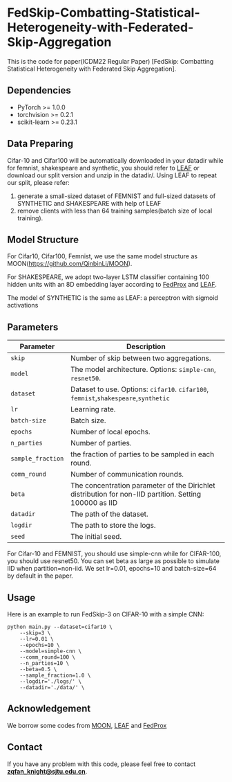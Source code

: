 # FedSkip-Combatting-Statistical-Heterogeneity-with-Federated-Skip-Aggregation
This is the code for paper(ICDM22 Regular Paper) [FedSkip: Combatting Statistical Heterogeneity with Federated Skip Aggregation].

## Dependencies
* PyTorch >= 1.0.0
* torchvision >= 0.2.1
* scikit-learn >= 0.23.1

## Data Preparing
Cifar-10 and Cifar100 will be automatically downloaded in your datadir while for femnist, shakespeare and synthetic, you should refer to [LEAF](https://github.com/TalwalkarLab/leaf) or download our split version and unzip in the datadir/. 
Using LEAF to repeat our split, please refer:
1) generate a small-sized dataset of FEMNIST and full-sized datasets of SYNTHETIC and SHAKESPEARE with help of LEAF
2) remove clients with less than 64 training samples(batch size of local training).

## Model Structure
For Cifar10, Cifar100, Femnist, we use the same model structure as MOON(https://github.com/QinbinLi/MOON).

For SHAKESPEARE, we adopt two-layer LSTM classifier containing 100 hidden units with an 8D embedding layer according to [FedProx](https://github.com/litian96/FedProx) and [LEAF](https://github.com/TalwalkarLab/leaf).

The model of SYNTHETIC is the same as LEAF: a perceptron with sigmoid activations
## Parameters
| Parameter                      | Description                                 |
| ----------------------------- | ---------------------------------------- |
| `skip` | Number of skip between two aggregations. |
| `model`                     | The model architecture. Options: `simple-cnn`, `resnet50`.|
| `dataset`      | Dataset to use. Options: `cifar10`. `cifar100`, `femnist`,`shakespeare`,`synthetic`|
| `lr` | Learning rate. |
| `batch-size` | Batch size. |
| `epochs` | Number of local epochs. |
| `n_parties` | Number of parties. |
| `sample_fraction` | the fraction of parties to be sampled in each round. |
| `comm_round`    | Number of communication rounds. |
| `beta` | The concentration parameter of the Dirichlet distribution for non-IID partition. Setting 100000 as IID |
| `datadir` | The path of the dataset. |
| `logdir` | The path to store the logs. |
| `seed` | The initial seed. |  

For Cifar-10 and FEMNIST, you should use simple-cnn while for CIFAR-100, you should use resnet50. You can set beta as large as possible to simulate IID when partition=non-iid. We set lr=0.01, epochs=10 and batch-size=64 by default in the paper.

## Usage
Here is an example to run FedSkip-3 on CIFAR-10 with a simple CNN:
```
python main.py --dataset=cifar10 \
    --skip=3 \
    --lr=0.01 \
    --epochs=10 \
    --model=simple-cnn \
    --comm_round=100 \
    --n_parties=10 \
    --beta=0.5 \
    --sample_fraction=1.0 \
    --logdir='./logs/' \
    --datadir='./data/' \
```
## Acknowledgement
We borrow some codes from [MOON](https://github.com/QinbinLi/MOON), [LEAF](https://github.com/TalwalkarLab/leaf) and [FedProx](https://github.com/litian96/FedProx)

## Contact

If you have any problem with this code, please feel free to contact **zqfan_knight@sjtu.edu.cn**.
